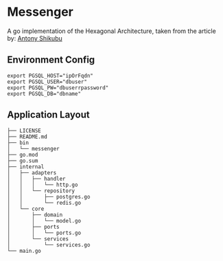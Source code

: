 # Messenger

A go implementation of the Hexagonal Architecture, taken from the article by: [Antony Shikubu](https://www.golinuxcloud.com/hexagonal-architectural-golang/)

## Environment Config
    export PGSQL_HOST="ipOrFqdn"
    export PGSQL_USER="dbuser"
    export PGSQL_PW="dbuserrpassword"
    export PGSQL_DB="dbname"

## Application Layout
```text
├── LICENSE
├── README.md
├── bin
│   └── messenger
├── go.mod
├── go.sum
├── internal
│   ├── adapters
│   │   ├── handler
│   │   │   └── http.go
│   │   └── repository
│   │       ├── postgres.go
│   │       └── redis.go
│   └── core
│       ├── domain
│       │   └── model.go
│       ├── ports
│       │   └── ports.go
│       └── services
│           └── services.go
└── main.go
```


